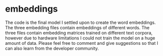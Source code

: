 # embeddings

The code is the final model I settled upon to create the word embeddings. The three embedding files contain embeddings of different 
words. The three files contain embedding matrices trained on different text corpora, however due to hardware limitations I could not 
train the model on a huge amount of data. Please feel free to comment and give suggestions so that I can also learn from the developer
community.
